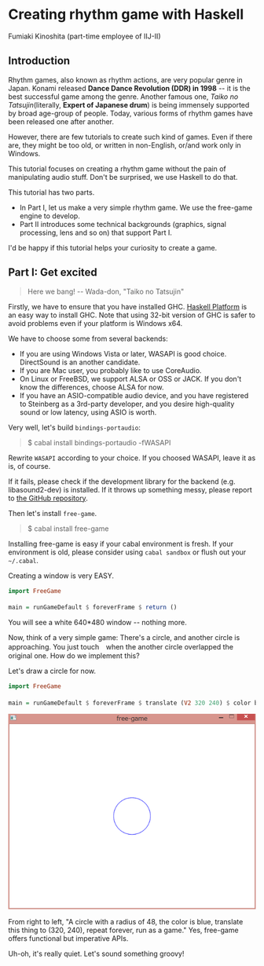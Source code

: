 Creating rhythm game with Haskell
====
Fumiaki Kinoshita (part-time employee of IIJ-II)

Introduction
----
Rhythm games, also known as rhythm actions, are very popular genre in Japan. Konami released __Dance Dance Revolution (DDR) in 1998__ -- it is the best successful game among the genre. Another famous one, _Taiko no Tatsujin_(literally, __Expert of Japanese drum__) is being immensely supported by broad age-group of people. Today, various forms of rhythm games have been released one after another.

However, there are few tutorials to create such kind of games. Even if there are, they might be too old, or written in non-English, or/and work only in Windows.

This tutorial focuses on creating a rhythm game without the pain of manipulating audio stuff. Don't be surprised, we use Haskell to do that.

This tutorial has two parts.

* In Part I, let us make a very simple rhythm game. We use the free-game engine to develop.
* Part II introduces some technical backgrounds (graphics, signal processing, lens and so on) that support Part I.

I'd be happy if this tutorial helps your curiosity to create a game.

Part I: Get excited
----

> Here we bang! -- Wada-don, "Taiko no Tatsujin"

Firstly, we have to ensure that you have installed GHC. [Haskell Platform](https://www.haskell.org/platform/) is an easy way to install GHC. Note that using 32-bit version of GHC is safer to avoid problems even if your platform is Windows x64.

We have to choose some from several backends:

* If you are using Windows Vista or later, WASAPI is good choice. DirectSound is an another candidate.
* If you are Mac user, you probably like to use CoreAudio.
* On Linux or FreeBSD, we support ALSA or OSS or JACK. If you don't know the differences, choose ALSA for now.
* If you have an ASIO-compatible audio device, and you have registered to Steinberg as a 3rd-party developer, and you desire high-quality sound or low latency, using ASIO is worth.

Very well, let's build `bindings-portaudio`:

> $ cabal install bindings-portaudio -fWASAPI

Rewrite `WASAPI` according to your choice. If you choosed WASAPI, leave it as is, of course.

If it fails, please check if the development library for the backend (e.g. libasound2-dev) is installed. If it throws up something messy, please report to [the GitHub repository](https://github.com/fumieval/bindings-portaudio/issues).

Then let's install `free-game`.

> $ cabal install free-game

Installing free-game is easy if your cabal environment is fresh. If your environment is old, please consider using `cabal sandbox` or flush out your `~/.cabal`.

Creating a window is very EASY.

```haskell
import FreeGame

main = runGameDefault $ foreverFrame $ return ()
```

You will see a white 640*480 window -- nothing more.

Now, think of a very simple game: There's a circle, and another circle is approaching. You just touch　when the another circle overlapped the original one. How do we implement this? 

Let's draw a circle for now.

```haskell
import FreeGame

main = runGameDefault $ foreverFrame $ translate (V2 320 240) $ color blue $ circleOutline 48
```

![fig1](images/fig1.png)

From right to left, "A circle with a radius of 48, the color is blue, translate this thing to (320, 240), repeat forever, run as a game." Yes, free-game offers functional but imperative APIs. 

Uh-oh, it's really quiet. Let's sound something groovy!